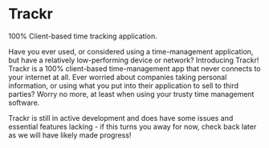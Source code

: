 # Trackr
100% Client-based time tracking application.

Have you ever used, or considered using a time-management application, but have a relatively low-performing device or network? Introducing Trackr! Trackr is a 100% client-based time-management app that never connects to your internet at all. Ever worried about companies taking personal information, or using what you put into their application to sell to third parties? Worry no more, at least when using your trusty time management software.

Trackr is still in active development and does have some issues and essential features lacking - if this turns you away for now, check back later as we will have likely made progress!
